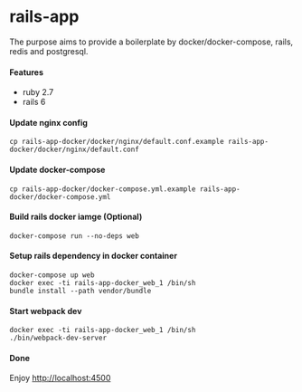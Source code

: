 # rails-app
The purpose aims to provide a boilerplate by docker/docker-compose, rails, redis and postgresql.

#### Features
- ruby 2.7
- rails 6


#### Update nginx config
```
cp rails-app-docker/docker/nginx/default.conf.example rails-app-docker/docker/nginx/default.conf
```


#### Update docker-compose
```
cp rails-app-docker/docker-compose.yml.example rails-app-docker/docker-compose.yml
```


#### Build rails docker iamge (Optional)
```
docker-compose run --no-deps web
```


#### Setup rails dependency in docker container
```
docker-compose up web
docker exec -ti rails-app-docker_web_1 /bin/sh
bundle install --path vendor/bundle
```

#### Start webpack dev
```
docker exec -ti rails-app-docker_web_1 /bin/sh
./bin/webpack-dev-server
```

#### Done
Enjoy [http://localhost:4500](http://localhost:4500)
